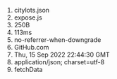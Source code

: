 1. citylots.json
2. expose.js
3. 250B
4. 113ms
5. no-referrer-when-downgrade
6. GitHub.com
7. Thu, 15 Sep 2022 22:44:30 GMT
8. application/json; charset=utf-8
9. fetchData